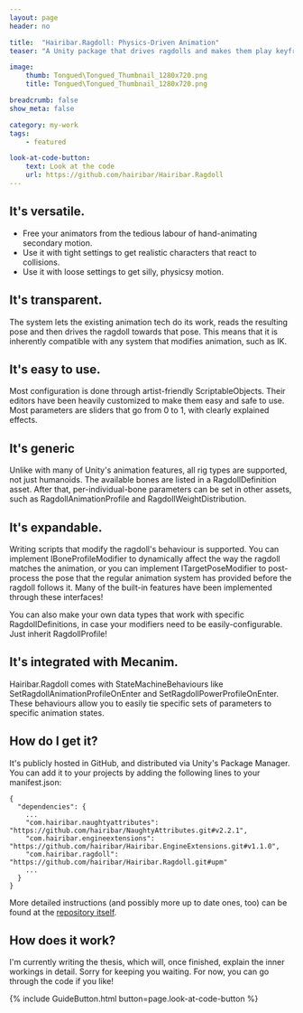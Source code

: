 ```yaml
---
layout: page
header: no

title:  "Hairibar.Ragdoll: Physics-Driven Animation"
teaser: "A Unity package that drives ragdolls and makes them play keyframed animations while keeping physics behaviour."

image:
    thumb: Tongued\Tongued_Thumbnail_1280x720.png
    title: Tongued\Tongued_Thumbnail_1280x720.png

breadcrumb: false
show_meta: false

category: my-work
tags:
    - featured

look-at-code-button:
    text: Look at the code
    url: https://github.com/hairibar/Hairibar.Ragdoll
---
```


## It's versatile.
- Free your animators from the tedious labour of hand-animating secondary motion.
- Use it with tight settings to get realistic characters that react to collisions.
- Use it with loose settings to get silly, physicsy motion.

## It's transparent.
The system lets the existing animation tech do its work, reads the resulting pose and then drives the ragdoll towards that pose. This means that it is inherently compatible with any system that modifies animation, such as IK. 

## It's easy to use.
Most configuration is done through artist-friendly ScriptableObjects. Their editors have been heavily customized to make them easy and safe to use.
Most parameters are sliders that go from 0 to 1, with clearly explained effects.

## It's generic
Unlike with many of Unity's animation features, all rig types are supported, not just humanoids. The available bones are listed in a RagdollDefinition asset. After that, per-individual-bone parameters can be set in other assets, such as RagdollAnimationProfile and RagdollWeightDistribution.

## It's expandable.
Writing scripts that modify the ragdoll's behaviour is supported. You can implement IBoneProfileModifier to dynamically affect the way the ragdoll matches the animation, or you can implement ITargetPoseModifier to post-process the pose that the regular animation system has provided before the ragdoll follows it. Many of the built-in features have been implemented through these interfaces!

You can also make your own data types that work with specific RagdollDefinitions, in case your modifiers need to be easily-configurable. Just inherit RagdollProfile!

## It's integrated with Mecanim.
Hairibar.Ragdoll comes with StateMachineBehaviours like SetRagdollAnimationProfileOnEnter and SetRagdollPowerProfileOnEnter. These behaviours allow you to easily tie specific sets of parameters to specific animation states.

## How do I get it?
It's publicly hosted in GitHub, and distributed via Unity's Package Manager. You can add it to your projects by adding the following lines to your manifest.json:
```
{
  "dependencies": {
    ...
    "com.hairibar.naughtyattributes": "https://github.com/hairibar/NaughtyAttributes.git#v2.2.1",
    "com.hairibar.engineextensions": "https://github.com/hairibar/Hairibar.EngineExtensions.git#v1.1.0",
    "com.hairibar.ragdoll": "https://github.com/hairibar/Hairibar.Ragdoll.git#upm"
    ...
  }
}
```
More detailed instructions (and possibly more up to date ones, too) can be found at the [repository itself](https://github.com/hairibar/Hairibar.Ragdoll).

## How does it work?
I'm currently writing the thesis, which will, once finished, explain the inner workings in detail. Sorry for keeping you waiting. 
For now, you can go through the code if you like!

{% include GuideButton.html button=page.look-at-code-button %}
